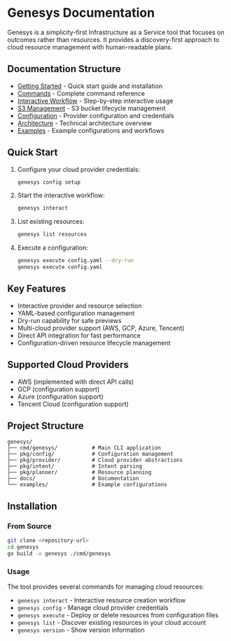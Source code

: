 # Genesys Documentation

Genesys is a simplicity-first Infrastructure as a Service tool that focuses on outcomes rather than resources. It provides a discovery-first approach to cloud resource management with human-readable plans.

## Documentation Structure

- [Getting Started](getting-started.md) - Quick start guide and installation
- [Commands](commands.md) - Complete command reference
- [Interactive Workflow](interactive-workflow.md) - Step-by-step interactive usage
- [S3 Management](s3-workflow.md) - S3 bucket lifecycle management
- [Configuration](configuration.md) - Provider configuration and credentials
- [Architecture](../ARCHITECTURE.md) - Technical architecture overview
- [Examples](examples.md) - Example configurations and workflows

## Quick Start

1. Configure your cloud provider credentials:
   ```bash
   genesys config setup
   ```

2. Start the interactive workflow:
   ```bash
   genesys interact
   ```

3. List existing resources:
   ```bash
   genesys list resources
   ```

4. Execute a configuration:
   ```bash
   genesys execute config.yaml --dry-run
   genesys execute config.yaml
   ```

## Key Features

- Interactive provider and resource selection
- YAML-based configuration management
- Dry-run capability for safe previews
- Multi-cloud provider support (AWS, GCP, Azure, Tencent)
- Direct API integration for fast performance
- Configuration-driven resource lifecycle management

## Supported Cloud Providers

- AWS (implemented with direct API calls)
- GCP (configuration support)
- Azure (configuration support) 
- Tencent Cloud (configuration support)

## Project Structure

```
genesys/
├── cmd/genesys/           # Main CLI application
├── pkg/config/            # Configuration management
├── pkg/provider/          # Cloud provider abstractions
├── pkg/intent/            # Intent parsing
├── pkg/planner/           # Resource planning
├── docs/                  # Documentation
└── examples/              # Example configurations
```

## Installation

### From Source

```bash
git clone <repository-url>
cd genesys
go build -o genesys ./cmd/genesys
```

### Usage

The tool provides several commands for managing cloud resources:

- `genesys interact` - Interactive resource creation workflow
- `genesys config` - Manage cloud provider credentials
- `genesys execute` - Deploy or delete resources from configuration files
- `genesys list` - Discover existing resources in your cloud account
- `genesys version` - Show version information